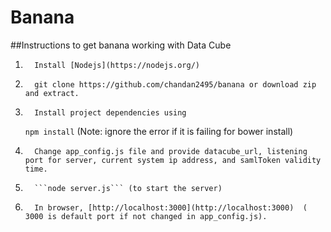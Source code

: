 # Banana

##Instructions to get banana working with Data Cube

1.       Install [Nodejs](https://nodejs.org/)
2.       git clone https://github.com/chandan2495/banana or download zip and extract.
3.       Install project dependencies using 
	```npm install```
(Note: ignore the error if it is failing for bower install)
4.       Change app_config.js file and provide datacube_url, listening port for server, current system ip address, and samlToken validity time.
5.       ```node server.js``` (to start the server) 
6.       In browser, [http://localhost:3000](http://localhost:3000)  ( 3000 is default port if not changed in app_config.js).
